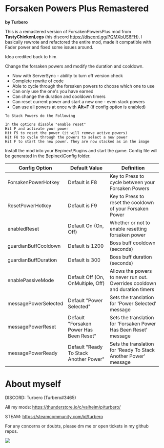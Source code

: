 # Forsaken Powers Plus Remastered

<b>by Turbero</b>

This is a remastered version of ForsakenPowersPlus mod from <b>TastyChickenLegs</b> (his discord https://discord.gg/PQMXbUS6FH). I basically rewrote and refactored the entire mod, made it compatible with Fader power and fixed some issues around.

Idea credited back to him.

Change the forsaken powers and modify the duration and cooldown.

- Now with ServerSync - ability to turn off version check
- Complete rewrite of code
- Able to cycle through the forsaken powers to choose which one to use
- Can only use the one's you have earned
- Can change the duration and cooldown timers
- Can reset current power and start a new one - even stack powers
- Can use all powers at once with <b>Alt+F</b> (if config option is enabled)

```
To Stack Powers do the Following

In the options disable "enable reset"
Hit F and activate your power
Hit F9 to reset the power (it will remove active powers)
Hit F8 to cycle through the powers to select a new power
Hit F to start the new power. They are now stacked as in the image
```

Install the mod into your Bepinex\Plugins and start the game.
Config file will be generated in the Bepinex\Config folder.

| Config Option        | Default Value                           | Definition                                                                 |
|----------------------|-----------------------------------------|----------------------------------------------------------------------------|
| ForsakenPowerHotkey  | Default is F8                           | Key to Press to cycle between your Forsaken Powers                         |
| ResetPowerHotkey     | Default is F9                           | Key to Press to reset the cooldown of your Forsaken Power                  |
| enabledReset         | Default On (On, Off)                    | Whether or not to enable resetting forsaken power                          |
| guardianBuffCooldown | Default is 1200                         | Boss buff cooldown (seconds)                                               |
| guardianBuffDuration | Default is 300                          | Boss buff duration (seconds)                                               |
| enablePassiveMode    | Default Off (On, OnMultiple, Off)       | Allows the powers to never run out. Overrides cooldown and duration timers |
| messagePowerSelected | Default "Power Selected"                | Sets the translation for 'Power Selected' message                          |
| messagePowerReset    | Default "Forsaken Power Has Been Reset" | Sets the translation for 'Forsaken Power Has Been Reset' message           |
| messagePowerReady    | Default "Ready To Stack Another Power"  | Sets the translation for 'Ready To Stack Another Power' message            |

# About myself

DISCORD: Turbero (Turbero#3465)

All my mods: https://thunderstore.io/c/valheim/p/turbero/

STEAM: https://steamcommunity.com/id/turbero

For any concerns or doubts, please dm me or open tickets in my github repos.

<a href="https://discord.gg/y67YeVw62K"><img src="https://i.imgur.com/A9b3EGB.png"></a>
